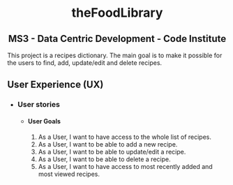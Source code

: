 <h1 align="center">theFoodLibrary</h1>

<h2 align="center"> MS3 - Data Centric Development - Code Institute </h2>

This project is a recipes dictionary. The main goal is to make it possible for the users to find, add, update/edit and delete recipes. 

## User Experience (UX)

-   ### User stories
    
    -   #### User Goals

        1. As a User, I want to have access to the whole list of recipes.
        2. As a User, I want to be able to add a new recipe.
        3. As a User, I want to be able to update/edit a recipe.
        4. As a User, I want to be able to delete a recipe.
        5. As a User, I want to have access to most recently added and most viewed recipes.
        
        

